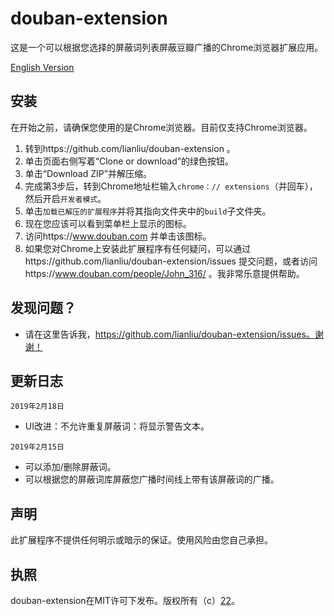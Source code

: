 # douban-extension
这是一个可以根据您选择的屏蔽词列表屏蔽豆瓣广播的Chrome浏览器扩展应用。

[English Version](https://github.com/lianliu/douban-extension/blob/master/README_EN.md)

## 安装
在开始之前，请确保您使用的是Chrome浏览器。目前仅支持Chrome浏览器。

1. 转到https://github.com/lianliu/douban-extension 。
2. 单击页面右侧写着“Clone or download”的绿色按钮。
3. 单击“Download ZIP”并解压缩。
4. 完成第3步后，转到Chrome地址栏输入`chrome：// extensions`（并回车），然后开启`开发者模式`。
5. 单击`加载已解压的扩展程序`并将其指向文件夹中的`build`子文件夹。
6. 现在您应该可以看到菜单栏上显示的图标。
7. 访问https://www.douban.com 并单击该图标。
8. 如果您对Chrome上安装此扩展程序有任何疑问，可以通过https://github.com/lianliu/douban-extension/issues 提交问题，或者访问https://www.douban.com/people/John_316/ 。我非常乐意提供帮助。

## 发现问题？
* 请在这里告诉我，https://github.com/lianliu/douban-extension/issues。谢谢！

## 更新日志
`2019年2月18日`
* UI改进：不允许重复屏蔽词：将显示警告文本。

`2019年2月15日`
* 可以添加/删除屏蔽词。
* 可以根据您的屏蔽词库屏蔽您广播时间线上带有该屏蔽词的广播。

## 声明
此扩展程序不提供任何明示或暗示的保证。使用风险由您自己承担。

## 执照
douban-extension在MIT许可下发布。版权所有（c）[22](https://www.douban.com/people/John_316/)。
